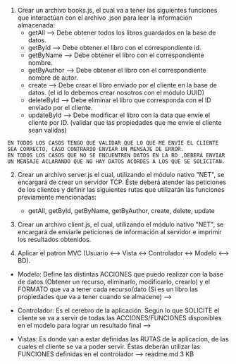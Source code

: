 1) Crear un archivo books.js, el cual va a tener las siguientes funciones que interactúan con el archivo .json para leer la información almacenada:
    - getAll --> Debe obtener todos los libros guardados en la base de datos.
    - getById --> Debe obtener el libro con el correspondiente id. 
    - getByName --> Debe obtener el libro con el correspondiente nombre. 
    - getByAuthor --> Debe obtener el libro con el correspondiente nombre de autor. 
    - create --> Debe crear el libro envíado por el cliente en la base de datos. (el id lo debemos crear nosotros con el módulo UUID)
    - deleteById --> Debe eliminar el libro que corresponda con el ID enviado por el cliente.
    - updateById --> Debe modificar el libro con la data que envíe el cliente por ID. (validar que las propiedades que me envíe el cliente sean validas)
<!-- {
    action: "update", body: { id: 13, name: "Nuevo nombre", author: "Tolkien"}
} -->

    EN TODOS LOS CASOS TENGO QUE VALIDAR QUE LO QUE ME ENVÍE EL CLIENTE SEA CORRECTO, CASO CONTRARIO ENVIAR UN MENSAJE DE ERROR. 
    EN TODOS LOS CASOS QUE NO SE ENCUENTREN DATOS EN LA BD ,DEBERÁ ENVIAR UN MENSAJE ACLARANDO QUE NO HAY DATOS ACORDES A LOS QUE SE SOLICITAN.

2) Crear un archivo server.js el cual, utilizando el módulo nativo "NET", se encargará de crear un servidor TCP.
   Éste deberá atender las peticiones de los clientes y definir las siguientes rutas que utilizarán las funciones previamente mencionadas:    

    - getAll, getById, getByName, getByAuthor, create, delete, update

3) Crear un archivo client.js, el cual, utilizando el módulo nativo "NET", se encargará de enviarle peticiones de información al servidor e imprimir los resultados obtenidos.
   
   <!-- --- Formato del mensaje que envía el usuario: { action: <accion a realizar>, body: <informacion complementaria que se envía segun el tipo de accion>} --- --> 

4) Aplicar el patron MVC (Usuario <--> Vista <-> Controlador <-> Modelo <--> BD).
- Modelo: Define las distintas ACCIONES que puedo realizar con la base de datos (Obtener un recurso, eliminarlo, modificarlo, crearlo) y el FORMATO que va a tener cada recurso/dato (Si es un libro las propiedades que va a tener cuando se almacene) -->

- Controlador: Es el cerebro de la aplicación. Según lo que SOLICITE el cliente se va a servir de todas las ACCIONES/FUNCIONES disponibles en el modelo para lograr un resultado final  -->

- Vistas: Es donde van a estar definidas las RUTAS de la aplicacion, de las cuales el cliente se va a poder servir. Éstas deberán utilizar las FUNCIONES definidas en el controlador -->
readme.md
3 KB